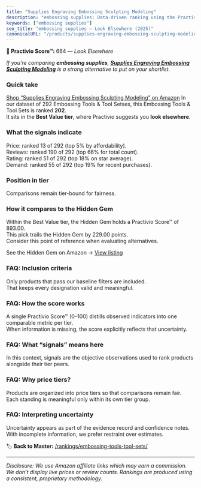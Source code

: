 ```yaml
---
title: "Supplies Engraving Embossing Sculpting Modeling"
description: "embossing supplies: Data-driven ranking using the Practivio Score™. Positioned by quality, value, demand, findability, momentum."
keywords: ["embossing supplies"]
seo_title: "embossing supplies — Look Elsewhere (2025)"
canonicalURL: "/products/supplies-engraving-embossing-sculpting-modeling-B0BHY9XSKY/"
---
```


**🚫 Practivio Score™:** 664 — _Look Elsewhere_


*If you're comparing **embossing supplies**, **[Supplies Engraving Embossing Sculpting Modeling](https://www.amazon.com/dp/B0BHY9XSKY?tag=practivio-20)** is a strong alternative to put on your shortlist.*
### Quick take
[Shop “Supplies Engraving Embossing Sculpting Modeling” on Amazon](https://www.amazon.com/dp/B0BHY9XSKY?tag=practivio-20)
In our dataset of 292 Embossing Tools & Tool Setses, this Embossing Tools & Tool Sets is ranked **202**.  
It sits in the **Best Value tier**, where Practivio suggests you **look elsewhere**.

### What the signals indicate
Price: ranked 13 of 292 (top 5% by affordability).  
Reviews: ranked 190 of 292 (top 66% for total count).  
Rating: ranked 51 of 292 (top 18% on star average).  
Demand: ranked 55 of 292 (top 19% for recent purchases).

### Position in tier
Comparisons remain tier-bound for fairness.

### How it compares to the Hidden Gem
Within the Best Value tier, the Hidden Gem holds a Practivio Score™ of 893.00.  
This pick trails the Hidden Gem by 229.00 points.  
Consider this point of reference when evaluating alternatives.  

See the Hidden Gem on Amazon → [View listing](https://www.amazon.com/dp/B01LZEMYOD?tag=practivio-20)

### FAQ: Inclusion criteria
Only products that pass our baseline filters are included.  
That keeps every designation valid and meaningful.

### FAQ: How the score works
A single Practivio Score™ (0–100) distills observed indicators into one comparable metric per tier.  
When information is missing, the score explicitly reflects that uncertainty.

### FAQ: What “signals” means here
In this context, signals are the objective observations used to rank products alongside their tier peers.

### FAQ: Why price tiers?
Products are organized into price tiers so that comparisons remain fair.  
Each standing is meaningful only within its own tier group.

### FAQ: Interpreting uncertainty
Uncertainty appears as part of the evidence record and confidence notes.  
With incomplete information, we prefer restraint over estimates.


🏷️ **Back to Master:** [/rankings/embossing-tools-tool-sets/](/rankings/embossing-tools-tool-sets/)

---
_Disclosure: We use Amazon affiliate links which may earn a commission. We don’t display live prices or review counts. Rankings are produced using a consistent, proprietary methodology._
